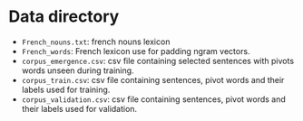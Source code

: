 # Data directory

 * `French_nouns.txt`: french nouns lexicon
 * `French_words`: French lexicon use for padding ngram vectors.
 * `corpus_emergence.csv`: csv file containing selected sentences with pivots words unseen during training.
 * `corpus_train.csv`: csv file containing sentences, pivot words and their labels used for training.
 * `corpus_validation.csv`: csv file containing sentences, pivot words and their labels used for validation.

 
